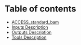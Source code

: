 # Table of contents

* [ACCESS\_standard\_bam](README.md)
* [Inputs Description](inputs-description.md)
* [Outputs Description](outputs-description.md)
* [Tools Description](tools-description.md)

